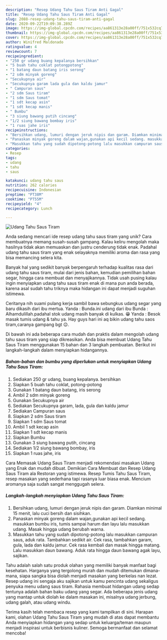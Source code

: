 ```yaml
---
description: "Resep Udang Tahu Saus Tiram Anti Gagal"
title: "Resep Udang Tahu Saus Tiram Anti Gagal"
slug: 2088-resep-udang-tahu-saus-tiram-anti-gagal
date: 2020-09-22T19:09:38.289Z
image: https://img-global.cpcdn.com/recipes/aa861313e28a00ff/751x532cq70/udang-tahu-saus-tiram-foto-resep-utama.jpg
thumbnail: https://img-global.cpcdn.com/recipes/aa861313e28a00ff/751x532cq70/udang-tahu-saus-tiram-foto-resep-utama.jpg
cover: https://img-global.cpcdn.com/recipes/aa861313e28a00ff/751x532cq70/udang-tahu-saus-tiram-foto-resep-utama.jpg
author: Winifred Maldonado
ratingvalue: 4
reviewcount: 7
recipeingredient:
- "250 gr udang buang kepalanya bersihkan"
- "5 buah tahu coklat potongpotong"
- "1 batang daun batang iris serong"
- "2 sdm minyak goreng"
- "Secukupnya air"
- "Secukupnya garam lada gula dan kaldu jamur"
- " Campuran saus"
- "2 sdm Saus tiram"
- "1 sdm Saus tomat"
- "1 sdt kecap asin"
- "1 sdt kecap manis"
- " Bumbu"
- "3 siung bawang putih cincang"
- "1/2 siung bawang bombay iris"
- "1 ruas jahe iris"
recipeinstructions:
- "Bersihkan udang, lumuri dengan jeruk nipis dan garam. Diamkan minimal 15 menit, lalu cuci bersih dan sisihkan."
- "Panaskan minyak goreng dalam wajan,gunakan api kecil sedang. masukkan bumbu iris, tumis sampai harum dan layu lalu masukkan udang. Masak hingga udang berubah warna."
- "Masukkan tahu yang sudah dipotong-potong lalu masukkan campuran saus, aduk rata. Tambahkan sedikit air. Cek rasa, tambahkan garam, gula, lada dan kaldu jamur. Cek rasa kembali dan masak hingga matang. Lalu masukkan daun bawang. Aduk rata hingga daun bawang agak layu, sajikan."
categories:
- Resep
tags:
- udang
- tahu
- saus

katakunci: udang tahu saus 
nutrition: 262 calories
recipecuisine: Indonesian
preptime: "PT38M"
cooktime: "PT55M"
recipeyield: "4"
recipecategory: Lunch

---
```



![Udang Tahu Saus Tiram](https://img-global.cpcdn.com/recipes/aa861313e28a00ff/751x532cq70/udang-tahu-saus-tiram-foto-resep-utama.jpg)

Anda sedang mencari ide resep udang tahu saus tiram yang unik? Cara membuatnya memang susah-susah gampang. Kalau keliru mengolah maka hasilnya tidak akan memuaskan dan justru cenderung tidak enak. Padahal udang tahu saus tiram yang enak selayaknya memiliki aroma dan rasa yang bisa memancing selera kita.

Banyak hal yang sedikit banyak berpengaruh terhadap kualitas rasa dari udang tahu saus tiram, mulai dari jenis bahan, kemudian pemilihan bahan segar, hingga cara membuat dan menyajikannya. Tidak usah pusing kalau ingin menyiapkan udang tahu saus tiram enak di mana pun anda berada, karena asal sudah tahu triknya maka hidangan ini dapat menjadi suguhan istimewa.

Ceritanya nih suami pulang kerja sambil bawa sebungkus udang segar yang baru dikasih dari ibu mertua. Yanda : Bunda.ini udang dari ibu Bunda : Alhamdulillah.padahal stok udang masih banyak di kulkas. 😁 Yanda : Besok masak tumis udang &amp; tahu ya. Hay guys hari ini aq bikin udang tahu saos tiram,caranya gampang bgt 😉.


Di bawah ini ada beberapa cara mudah dan praktis dalam mengolah udang tahu saus tiram yang siap dikreasikan. Anda bisa membuat Udang Tahu Saus Tiram menggunakan 15 bahan dan 3 langkah pembuatan. Berikut ini langkah-langkah dalam menyiapkan hidangannya.

<!--inarticleads1-->

##### Bahan-bahan dan bumbu yang diperlukan untuk menyiapkan Udang Tahu Saus Tiram:

1. Sediakan 250 gr udang, buang kepalanya. bersihkan
1. Siapkan 5 buah tahu coklat, potong-potong
1. Gunakan 1 batang daun batang, iris serong
1. Ambil 2 sdm minyak goreng
1. Gunakan Secukupnya air
1. Sediakan Secukupnya garam, lada, gula dan kaldu jamur
1. Sediakan  Campuran saus
1. Siapkan 2 sdm Saus tiram
1. Siapkan 1 sdm Saus tomat
1. Ambil 1 sdt kecap asin
1. Siapkan 1 sdt kecap manis
1. Siapkan  Bumbu
1. Gunakan 3 siung bawang putih, cincang
1. Sediakan 1/2 siung bawang bombay, iris
1. Siapkan 1 ruas jahe, iris


Cara Memasak Udang Saus Tiram menjadi rekomendasi masakan Udang yang Enak dan mudah dibuat. Demikian Cara Membuat dan Resep Udang Saus Tiram ala Restoran yang istimewa. Resep Tumis Tahu Saus Tiram, resep masakan yang sederhana tapi rasanya luar biasa enak. Mencium aromanya saja sudah sangat menggugah selera. 

<!--inarticleads2-->

##### Langkah-langkah menyiapkan Udang Tahu Saus Tiram:

1. Bersihkan udang, lumuri dengan jeruk nipis dan garam. Diamkan minimal 15 menit, lalu cuci bersih dan sisihkan.
1. Panaskan minyak goreng dalam wajan,gunakan api kecil sedang. masukkan bumbu iris, tumis sampai harum dan layu lalu masukkan udang. Masak hingga udang berubah warna.
1. Masukkan tahu yang sudah dipotong-potong lalu masukkan campuran saus, aduk rata. Tambahkan sedikit air. Cek rasa, tambahkan garam, gula, lada dan kaldu jamur. Cek rasa kembali dan masak hingga matang. Lalu masukkan daun bawang. Aduk rata hingga daun bawang agak layu, sajikan.


Tahu adalah salah satu produk olahan yang memiliki banyak manfaat bagi kesehatan. Harganya yang tergolong murah dan mudah ditemukan dimana-mana, siapa sangka bisa diolah menjadi masakan yang berkelas nan lezat. Resep udang ini sengaja aku sajikan untuk kamu pencinta udang sekaligus penyuka menu udang saus tiram. Rahasia membuat hidangan udang sedap tentunya adalah bahan baku udang yang segar. Ada beberapa jenis udang yang mantap untuk diolah ke dalam masakan ini, misalnya udang jerbung, udang galah, atau udang windu. 

Terima kasih telah membaca resep yang kami tampilkan di sini. Harapan kami, olahan Udang Tahu Saus Tiram yang mudah di atas dapat membantu Anda menyiapkan hidangan yang sedap untuk keluarga/teman maupun menjadi inspirasi untuk berbisnis kuliner. Semoga bermanfaat dan selamat mencoba!
